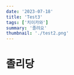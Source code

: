 ```yaml
---
date: '2023-07-18'
title: 'Test3'
tags: ['치이카와']
summary: '졸려요'
thumbnail: './test2.png'
---
```


# 졸리당

